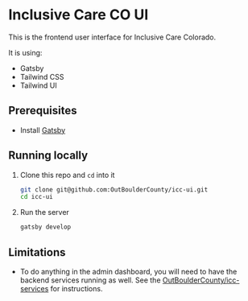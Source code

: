 # Inclusive Care CO UI

This is the frontend user interface for Inclusive Care Colorado.

It is using:

- Gatsby
- Tailwind CSS
- Tailwind UI

## Prerequisites

- Install [Gatsby](https://www.gatsbyjs.com/docs/tutorial/part-0/#gatsby-cli)

## Running locally

1. Clone this repo and `cd` into it

   ```sh
   git clone git@github.com:OutBoulderCounty/icc-ui.git
   cd icc-ui
   ```

1. Run the server

   ```sh
   gatsby develop
   ```

## Limitations

- To do anything in the admin dashboard, you will need to have the backend services running as well. See the [OutBoulderCounty/icc-services](https://github.com/OutBoulderCounty/icc-services) for instructions.
